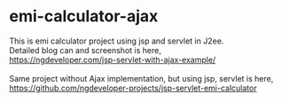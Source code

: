 # emi-calculator-ajax
This is emi calculator project using jsp and servlet in J2ee.
<br>
Detailed blog can and screenshot is here,
<br>
https://ngdeveloper.com/jsp-servlet-with-ajax-example/
<br>
<br>
Same project without Ajax implementation, but using jsp, servlet is here,
<br>
https://github.com/ngdeveloper-projects/jsp-servlet-emi-calculator
